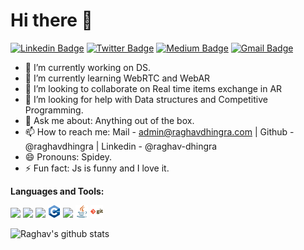 # Hi there 👋

[![Linkedin Badge](https://img.shields.io/badge/-RaghavDhingra-blue?style=social&logo=Linkedin&logoColor=blue&link=https://www.linkedin.com/in/raghav-dhingra)](https://www.linkedin.com/in/raghav-dhingra/)
[![Twitter Badge](https://img.shields.io/badge/-@raghavdhingra15-1ca0f1?style=social&logo=twitter&logoColor=blue&link=https://twitter.com/raghavdhingra15)](https://twitter.com/raghavdhingra15)
[![Medium Badge](https://img.shields.io/badge/-@raghav.dhingra15-03a57a?style=social&labelColor=black&logo=Medium&link=https://medium.com/@raghav.dhingra15)](https://medium.com/@raghav.dhingra15)
[![Gmail Badge](https://img.shields.io/badge/-GMail-c14438?style=social&logo=Gmail&logoColor=red&link=mailto:raghav.dhingra15@gmail.com)](mailto:raghav.dhingra15@gmail.com)

- 🔭 I’m currently working on DS.
- 🌱 I’m currently learning WebRTC and WebAR
- 👯 I’m looking to collaborate on Real time items exchange in AR
- 🤔 I’m looking for help with Data structures and Competitive Programming.
- 💬 Ask me about: Anything out of the box.
- 📫 How to reach me: Mail - admin@raghavdhingra.com | Github - @raghavdhingra | Linkedin - @raghav-dhingra
- 😄 Pronouns: Spidey.
- ⚡ Fun fact: Js is funny and I love it.


**Languages and Tools:**  

<code><img height="20" src="https://upload.wikimedia.org/wikipedia/commons/thumb/c/c3/Python-logo-notext.svg/165px-Python-logo-notext.svg.png"></code>
<code><img height="20" src="https://encrypted-tbn0.gstatic.com/images?q=tbn%3AANd9GcRXkOx99Z3_nlY3rJ9dZQ-9Xgyw52ch3_SFjA&usqp=CAU"></code>
<code><img height="20" src="https://cdn.iconscout.com/icon/free/png-256/google-arcore-2038787-1721677.png"></code>
<code><img height="20" src="https://raw.githubusercontent.com/github/explore/80688e429a7d4ef2fca1e82350fe8e3517d3494d/topics/cpp/cpp.png"></code>
<code><img height="20" src="https://encrypted-tbn0.gstatic.com/images?q=tbn%3AANd9GcQoUiBESJGDJXAyWhFdXjlLIjyeW0Kqwkj9Ug&usqp=CAU"></code>
<code><img height="20" src="https://raw.githubusercontent.com/github/explore/80688e429a7d4ef2fca1e82350fe8e3517d3494d/topics/java/java.png"></code>
<code><img height="20" src="https://raw.githubusercontent.com/github/explore/80688e429a7d4ef2fca1e82350fe8e3517d3494d/topics/git/git.png"></code>


![Raghav's github stats](https://github-readme-stats.vercel.app/api?username=raghavdhingra&show_icons=true&hide_border=true)
